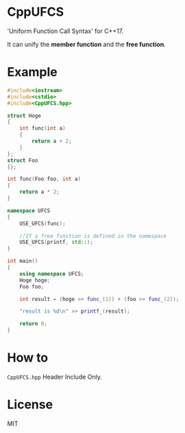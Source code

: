 # CppUFCS
'Uniform Function Call Syntax' for C++17.  
  
  It can unify the **member function** and the **free function**.

# Example

```cpp
#include<iostream>
#include<cstdio>
#include<CppUFCS.hpp>

struct Hoge
{
	int func(int a)
	{
		return a + 2;
	}
};
struct Foo
{};

int func(Foo foo, int a)
{
	return a * 2;
}

namespace UFCS
{
	USE_UFCS(func);

	//If a free function is defined in the namespace 
	USE_UFCS(printf, std::);
}

int main()
{
	using namespace UFCS;
	Hoge hoge;
	Foo foo;

	int result = (hoge >> func_(1)) + (foo >> func_(2));

	"result is %d\n" >> printf_(result);

	return 0;
}
```
# How to
`CppUFCS.hpp` Header Include Only.

# License
MIT

